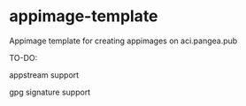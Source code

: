 # appimage-template
Appimage template for creating appimages on aci.pangea.pub

TO-DO:

appstream support

gpg signature support
